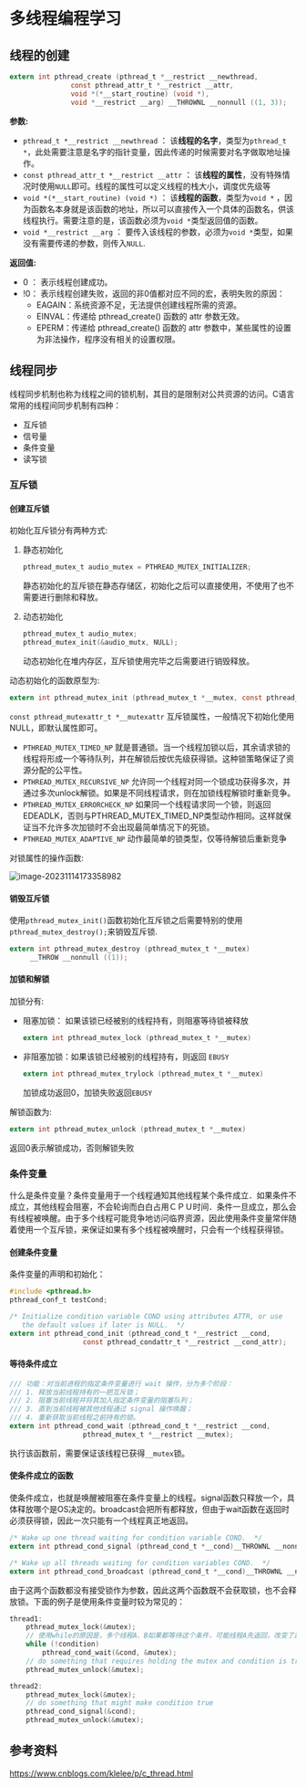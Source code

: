 # 多线程编程学习

## 线程的创建

```c
extern int pthread_create (pthread_t *__restrict __newthread,
			   const pthread_attr_t *__restrict __attr,
			   void *(*__start_routine) (void *),
			   void *__restrict __arg) __THROWNL __nonnull ((1, 3));
```

**参数:**

- `pthread_t *__restrict __newthread` ： 该**线程的名字**，类型为`pthread_t *`，此处需要注意是名字的指针变量，因此传递的时候需要对名字做取地址操作。
- `const pthread_attr_t *__restrict __attr` ： 该**线程的属性**，没有特殊情况时使用`NULL`即可。线程的属性可以定义线程的栈大小，调度优先级等
- `void *(*__start_routine) (void *)` ： 该**线程的函数**，类型为`void *` ，因为函数名本身就是该函数的地址，所以可以直接传入一个具体的函数名，供该线程执行。需要注意的是，该函数必须为`void *`类型返回值的函数。
- `void *__restrict __arg` ： 要传入该线程的参数，必须为`void *`类型，如果没有需要传递的参数，则传入`NULL`.

**返回值:**

- 0 ： 表示线程创建成功。
- !0： 表示线程创建失败，返回的非0值都对应不同的宏，表明失败的原因：
  - EAGAIN：系统资源不足，无法提供创建线程所需的资源。
  - EINVAL：传递给 pthread_create() 函数的 attr 参数无效。
  - EPERM：传递给 pthread_create() 函数的 attr 参数中，某些属性的设置为非法操作，程序没有相关的设置权限。

## 线程同步

线程同步机制也称为线程之间的锁机制，其目的是限制对公共资源的访问。C语言常用的线程间同步机制有四种：

- 互斥锁
- 信号量
- 条件变量
- 读写锁

### 互斥锁

#### 创建互斥锁

初始化互斥锁分有两种方式:

1. 静态初始化

   ```c
   pthread_mutex_t audio_mutex = PTHREAD_MUTEX_INITIALIZER;
   ```

   静态初始化的互斥锁在静态存储区，初始化之后可以直接使用，不使用了也不需要进行删除和释放。

2. 动态初始化

   ```c
   pthread_mutex_t audio_mutex;
   pthread_mutex_init(&audio_mutx, NULL);
   ```

   动态初始化在堆内存区，互斥锁使用完毕之后需要进行销毁释放。

动态初始化的函数原型为:

```c
extern int pthread_mutex_init (pthread_mutex_t *__mutex, const pthread_mutexattr_t *__mutexattr)
```

`const pthread_mutexattr_t *__mutexattr` 互斥锁属性，一般情况下初始化使用NULL，即默认属性即可。

- `PTHREAD_MUTEX_TIMED_NP` 就是普通锁。当一个线程加锁以后，其余请求锁的线程将形成一个等待队列，并在解锁后按优先级获得锁。这种锁策略保证了资源分配的公平性。
- `PTHREAD_MUTEX_RECURSIVE_NP` 允许同一个线程对同一个锁成功获得多次，并通过多次unlock解锁。如果是不同线程请求，则在加锁线程解锁时重新竞争。
- `PTHREAD_MUTEX_ERRORCHECK_NP` 如果同一个线程请求同一个锁，则返回EDEADLK，否则与PTHREAD_MUTEX_TIMED_NP类型动作相同。这样就保证当不允许多次加锁时不会出现最简单情况下的死锁。
- `PTHREAD_MUTEX_ADAPTIVE_NP` 动作最简单的锁类型，仅等待解锁后重新竞争

对锁属性的操作函数:

![image-20231114173358982](https://klelee-images.oss-cn-qingdao.aliyuncs.com/typora/image-20231114173358982.png)

#### 销毁互斥锁

使用`pthread_mutex_init()`函数初始化互斥锁之后需要特别的使用`pthread_mutex_destroy();`来销毁互斥锁.

```c
extern int pthread_mutex_destroy (pthread_mutex_t *__mutex)
     __THROW __nonnull ((1));
```

#### 加锁和解锁

加锁分有:

- 阻塞加锁： 如果该锁已经被别的线程持有，则阻塞等待锁被释放

  ```c
  extern int pthread_mutex_lock (pthread_mutex_t *__mutex)
  ```

- 非阻塞加锁：如果该锁已经被别的线程持有，则返回 `EBUSY`

  ```c
  extern int pthread_mutex_trylock (pthread_mutex_t *__mutex)
  ```

  加锁成功返回0，加锁失败返回`EBUSY`

解锁函数为:

```c
extern int pthread_mutex_unlock (pthread_mutex_t *__mutex)
```

返回0表示解锁成功，否则解锁失败

### 条件变量

什么是条件变量？条件变量用于一个线程通知其他线程某个条件成立．如果条件不成立，其他线程会阻塞，不会轮询而白白占用ＣＰＵ时间．条件一旦成立，那么会有线程被唤醒。由于多个线程可能竞争地访问临界资源，因此使用条件变量常伴随着使用一个互斥锁，来保证如果有多个线程被唤醒时，只会有一个线程获得锁。

#### 创建条件变量

条件变量的声明和初始化：

```c
#include <pthread.h>
pthread_conf_t testCond;

/* Initialize condition variable COND using attributes ATTR, or use
   the default values if later is NULL.  */
extern int pthread_cond_init (pthread_cond_t *__restrict __cond,
			      const pthread_condattr_t *__restrict __cond_attr);
```

#### 等待条件成立

```c
/// 功能：对当前进程的指定条件变量进行 wait 操作，分为多个阶段：
/// 1. 释放当前线程持有的一把互斥锁；
/// 2. 阻塞当前线程并将其加入指定条件变量的阻塞队列；
/// 3. 直到当前线程被其他线程通过 signal 操作唤醒；
/// 4. 重新获取当前线程之前持有的锁。
extern int pthread_cond_wait (pthread_cond_t *__restrict __cond,
			      pthread_mutex_t *__restrict __mutex);
```

执行该函数前，需要保证该线程已获得`__mutex`锁。

#### 使条件成立的函数

使条件成立，也就是唤醒被阻塞在条件变量上的线程。signal函数只释放一个，具体释放哪个是OS决定的。broadcast会把所有都释放，但由于wait函数在返回时必须获得锁，因此一次只能有一个线程真正地返回。

```c
/* Wake up one thread waiting for condition variable COND.  */
extern int pthread_cond_signal (pthread_cond_t *__cond)__THROWNL __nonnull ((1));

/* Wake up all threads waiting for condition variables COND.  */
extern int pthread_cond_broadcast (pthread_cond_t *__cond)__THROWNL __nonnull ((1));
```

由于这两个函数都没有接受锁作为参数，因此这两个函数既不会获取锁，也不会释放锁。下面的例子是使用条件变量时较为常见的：

```c
thread1:
    pthread_mutex_lock(&mutex);
    // 使用while的原因是，多个线程A、B如果都等待这个条件，可能线程A先返回，改变了这个条件，那么在线程B返回时条件已经不成立了
    while (!condition)
        pthread_cond_wait(&cond, &mutex);
    // do something that requires holding the mutex and condition is true
    pthread_mutex_unlock(&mutex);

thread2:
    pthread_mutex_lock(&mutex);
    // do something that might make condition true
    pthread_cond_signal(&cond);
    pthread_mutex_unlock(&mutex);
```



## 参考资料

https://www.cnblogs.com/klelee/p/c_thread.html